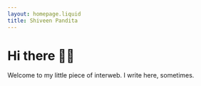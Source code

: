 ```yaml
---
layout: homepage.liquid
title: Shiveen Pandita
---
```


# Hi there 👋🏽

Welcome to my little piece of interweb. I write here, sometimes.
